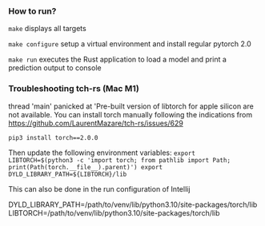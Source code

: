 

### How to run?
`make` displays all targets

`make configure` setup a virtual environment and install regular pytorch 2.0

`make run` executes the Rust application to load a model and print a prediction output to console


### Troubleshooting tch-rs (Mac M1)
thread 'main' panicked at 'Pre-built version of libtorch for apple silicon are not available.
You can install torch manually following the indications from https://github.com/LaurentMazare/tch-rs/issues/629

`pip3 install torch==2.0.0`

Then update the following environment variables:
`export LIBTORCH=$(python3 -c 'import torch; from pathlib import Path; print(Path(torch.__file__).parent)')
export DYLD_LIBRARY_PATH=${LIBTORCH}/lib`

This can also be done in the run configuration of Intellij

DYLD_LIBRARY_PATH=/path/to/venv/lib/python3.10/site-packages/torch/lib
LIBTORCH=/path/to/venv/lib/python3.10/site-packages/torch/lib


